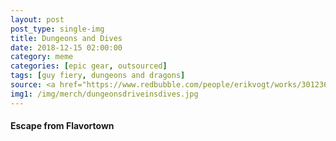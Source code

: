```yaml
---
layout: post
post_type: single-img
title: Dungeons and Dives
date: 2018-12-15 02:00:00
category: meme
categories: [epic gear, outsourced]
tags: [guy fiery, dungeons and dragons]
source: <a href="https://www.redbubble.com/people/erikvogt/works/30123698-dungeons-and-diners-and-dragons-and-drive-ins-and-dives-slightly-larger-image?body_color=red&p=t-shirt&print_location=front&size=medium&style=mens&utm_source=google&utm_medium=cpc&utm_campaign=g.pla+notset&country_code=US&gclid=Cj0KCQiAxs3gBRDGARIsAO4tqq2jeaa9n50ZlGgStr40HqmA7-BhwweHAaGLJ88LAoou4K6boj1LO2YaAsSTEALw_wcB" target="_blank" rel="nofollow">RedBubble</a>
img1: /img/merch/dungeonsdriveinsdives.jpg
---
```

#### Escape from Flavortown
